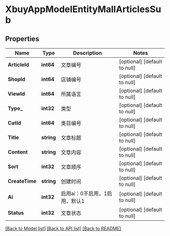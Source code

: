 # XbuyAppModelEntityMallArticlesSub

## Properties
Name | Type | Description | Notes
------------ | ------------- | ------------- | -------------
**ArticleId** | **int64** | 文章编号 | [optional] [default to null]
**ShopId** | **int64** | 店铺编号 | [optional] [default to null]
**ViewId** | **int64** | 所属语言 | [optional] [default to null]
**Type_** | **int32** | 类型 | [optional] [default to null]
**CatId** | **int64** | 类目编号 | [optional] [default to null]
**Title** | **string** | 文章标题 | [optional] [default to null]
**Content** | **string** | 文章内容 | [optional] [default to null]
**Sort** | **int32** | 文章顺序 | [optional] [default to null]
**CreateTime** | **string** | 创建时间 | [optional] [default to null]
**Ai** | **int32** | 启用ai：0不启用，1启用，默认1 | [optional] [default to null]
**Status** | **int32** | 文章状态 | [optional] [default to null]

[[Back to Model list]](../README.md#documentation-for-models) [[Back to API list]](../README.md#documentation-for-api-endpoints) [[Back to README]](../README.md)

